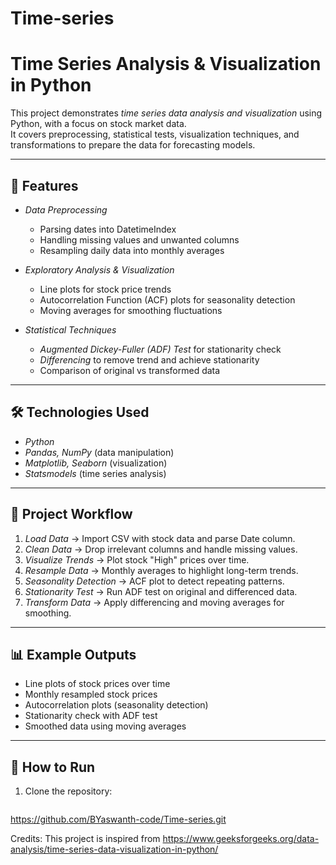 # Time-series
# Time Series Analysis & Visualization in Python

This project demonstrates *time series data analysis and visualization* using Python, with a focus on stock market data.  
It covers preprocessing, statistical tests, visualization techniques, and transformations to prepare the data for forecasting models.

---

## 📌 Features
- *Data Preprocessing*  
  - Parsing dates into DatetimeIndex  
  - Handling missing values and unwanted columns  
  - Resampling daily data into monthly averages  

- *Exploratory Analysis & Visualization*  
  - Line plots for stock price trends  
  - Autocorrelation Function (ACF) plots for seasonality detection  
  - Moving averages for smoothing fluctuations  

- *Statistical Techniques*  
  - *Augmented Dickey-Fuller (ADF) Test* for stationarity check  
  - *Differencing* to remove trend and achieve stationarity  
  - Comparison of original vs transformed data  

---

## 🛠 Technologies Used
- *Python*  
- *Pandas, NumPy* (data manipulation)  
- *Matplotlib, Seaborn* (visualization)  
- *Statsmodels* (time series analysis)  

---

## 📂 Project Workflow
1. *Load Data* → Import CSV with stock data and parse Date column.  
2. *Clean Data* → Drop irrelevant columns and handle missing values.  
3. *Visualize Trends* → Plot stock "High" prices over time.  
4. *Resample Data* → Monthly averages to highlight long-term trends.  
5. *Seasonality Detection* → ACF plot to detect repeating patterns.  
6. *Stationarity Test* → Run ADF test on original and differenced data.  
7. *Transform Data* → Apply differencing and moving averages for smoothing.  

---

## 📊 Example Outputs
- Line plots of stock prices over time  
- Monthly resampled stock prices  
- Autocorrelation plots (seasonality detection)  
- Stationarity check with ADF test  
- Smoothed data using moving averages  

---

## 🚀 How to Run
1. Clone the repository:
   ```bash
  https://github.com/BYaswanth-code/Time-series.git
  
   

Credits: This project is inspired from https://www.geeksforgeeks.org/data-analysis/time-series-data-visualization-in-python/
